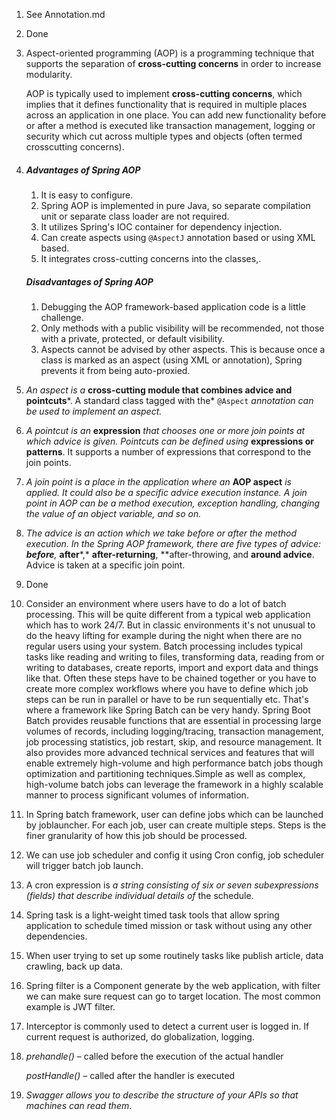 1. See Annotation.md

2. Done

3. Aspect-oriented programming (AOP) is a programming technique that supports the separation of **cross-cutting concerns** in order to increase modularity.

   AOP is typically used to implement **cross-cutting concerns**, which implies that it defines functionality that is required in multiple places across an application in one place. You can add new functionality before or after a method is executed like transaction management, logging or security which cut across multiple types and objects (often termed crosscutting concerns).

4. ##### Advantages of Spring AOP

   1. It is easy to configure.
   2. Spring AOP is implemented in pure Java, so separate compilation unit or separate class loader are not required.
   3. It utilizes Spring's IOC container for dependency injection.
   4. Can create aspects using `@AspectJ` annotation based or using XML based.
   5. It integrates cross-cutting concerns into the classes,.

   ##### Disadvantages of Spring AOP

   1. Debugging the AOP framework-based application code is a little challenge.
   2. Only methods with a public visibility will be recommended, not those with a private, protected, or default visibility.
   3. Aspects cannot be advised by other aspects. This is because once a class is marked as an aspect (using XML or annotation), Spring prevents it from being auto-proxied.

5. *An aspect is a* **cross-cutting module that combines advice and pointcuts***. A standard class tagged with the* `@Aspect` *annotation can be used to implement an aspect.*

6. *A pointcut is an* **expression** *that chooses one or more join points at which advice is given. Pointcuts can be defined using* **expressions or patterns**. It supports a number of expressions that correspond to the join points. 

7. *A join point is a place in the application where an* **AOP aspect** *is applied. It could also be a specific advice execution instance. A join point in AOP can be a method execution, exception handling, changing the value of an object variable, and so on.*

8. *The advice is an* **action which we take before or after the method execution. In the Spring AOP framework, there are five types of advice: **before***,* **after***,* **after-returning**, **after-throwing, and **around advice**. Advice is taken at a specific join point.

9. Done

10. Consider an environment where users have to do a lot of batch processing. This will be quite different from a typical web application which has to work 24/7. But in classic environments it's not unusual to do the heavy lifting for example during the night when there are no regular users using your system. Batch processing includes typical tasks like reading and writing to files, transforming data, reading from or writing to databases, create reports, import and export data and things like that. Often these steps have to be chained together or you have to create more complex workflows where you have to define which job steps can be run in parallel or have to be run sequentially etc. That's where a framework like Spring Batch can be very handy. Spring Boot Batch provides reusable functions that are essential in processing large volumes of records, including logging/tracing, transaction management, job processing statistics, job restart, skip, and resource management. It also provides more advanced technical services and features that will enable extremely high-volume and high performance batch jobs though optimization and partitioning techniques.Simple as well as complex, high-volume batch jobs can leverage the framework in a highly scalable manner to process significant volumes of information.

11. In Spring batch framework, user can define jobs which can be launched by joblauncher. For each job, user can create multiple steps. Steps is the finer granularity of how this job should be processed. 

12. We can use job scheduler and config it using Cron config, job scheduler will trigger batch job launch.

13. A cron expression is *a string consisting of six or seven subexpressions (fields) that describe individual details of* the schedule.

14. Spring task is a light-weight timed task tools that allow spring application to  schedule timed mission or task without using any other dependencies.

15. When user trying to set up some routinely tasks like publish article, data crawling, back up data.

16.  Spring filter is a Component generate by the web application, with filter we can make sure request can go to target location. The most common example is JWT filter.

17. Interceptor is commonly used to detect a current user is logged in. If current request is authorized, do globalization, logging.

18. *prehandle()* – called before the execution of the actual handler

    *postHandle()* – called after the handler is executed

19. *Swagger allows you to describe the structure of your APIs so that machines can read them*.